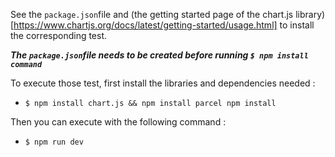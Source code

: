 See the `package.json`file and (the getting started page of the chart.js library)[https://www.chartjs.org/docs/latest/getting-started/usage.html] to install the corresponding test.  
  
***The `package.json`file needs to be created before running `$ npm install command`***
  
To execute those test, first install the libraries and dependencies needed :
 - `$ npm install chart.js && npm install parcel npm install`  

Then you can execute with the following command :
 - `$ npm run dev`
